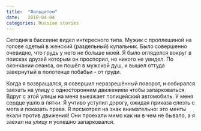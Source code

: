 ```yaml
---
title:  "Фальцетом"
date:   2018-04-04
categories: Russian stories
---
```


Сегодня в бассеине видел интересного типа.
Мужик с проплешиной на голове одетый в женский (раздельный) купальник.
Было совершенно очевидно, что грудь у него не больше моей.
Я было огляделся вокруг в поисках друзей которым он проспорил, но никого не увидел.
По окончании сеанса, он пошёл в мужской душ, и вышел оттуда завернутый в полотенце побабьи - от груди.

Когда я возвращался, я совершил неразрешённый поворот, и собирался заехать на улицу с односторонним движением чтобы запарковаться.
Вдруг с этой улицы на меня выезжает полицейский автомобиль.
У меня сердце ушло в пятки.
Я учтиво уступил дорогу, ожидая приказа слезть с мота и показать права.
Я посмотрел на знак внимательно: это менты ехали против движения!
Они проехали мимо как ни в чем не бывало, а я заехал на улицу и успешно запарковался.
